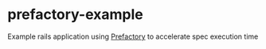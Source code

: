prefactory-example
==================

Example rails application using [Prefactory](https://github.com/socialcast/prefactory) to accelerate spec execution time
